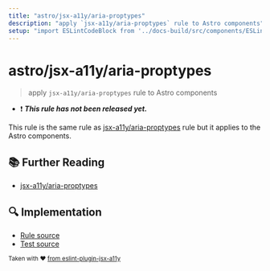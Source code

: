 ```yaml
---
title: "astro/jsx-a11y/aria-proptypes"
description: "apply `jsx-a11y/aria-proptypes` rule to Astro components"
setup: "import ESLintCodeBlock from '../docs-build/src/components/ESLintCodeBlockWrap.astro'"
---
```


# astro/jsx-a11y/aria-proptypes

> apply `jsx-a11y/aria-proptypes` rule to Astro components

- :exclamation: <badge text="This rule has not been released yet." vertical="middle" type="error"> **_This rule has not been released yet._** </badge>

This rule is the same rule as [jsx-a11y/aria-proptypes](https://github.com/jsx-eslint/eslint-plugin-jsx-a11y/tree/HEAD/docs/rules/aria-proptypes.md) rule but it applies to the Astro components.

## :books: Further Reading

- [jsx-a11y/aria-proptypes](https://github.com/jsx-eslint/eslint-plugin-jsx-a11y/tree/HEAD/docs/rules/aria-proptypes.md)

## :mag: Implementation

- [Rule source](https://github.com/ota-meshi/eslint-plugin-astro/blob/main/src/rules/jsx-a11y/aria-proptypes.ts)
- [Test source](https://github.com/ota-meshi/eslint-plugin-astro/blob/main/tests/src/rules/jsx-a11y/aria-proptypes.ts)

<sup>Taken with ❤️ [from eslint-plugin-jsx-a11y](https://github.com/jsx-eslint/eslint-plugin-jsx-a11y/tree/HEAD/docs/rules/aria-proptypes.md)</sup>
